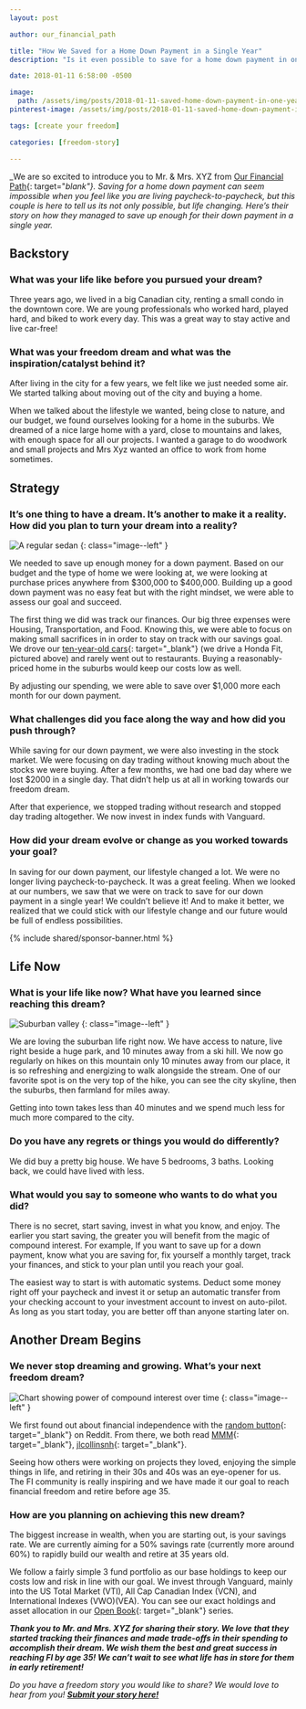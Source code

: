 ```yaml
---
layout: post

author: our_financial_path

title: "How We Saved for a Home Down Payment in a Single Year"
description: "Is it even possible to save for a home down payment in one year? According to Mr. and Mrs. XYZ the answer is 'heck yeah!'"

date: 2018-01-11 6:58:00 -0500

image:
  path: /assets/img/posts/2018-01-11-saved-home-down-payment-in-one-year/money-home.jpg
pinterest-image: /assets/img/posts/2018-01-11-saved-home-down-payment-in-one-year/buy-your-dream-home-in-one-year.png

tags: [create your freedom]

categories: [freedom-story]

---
```


_We are so excited to introduce you to Mr. & Mrs. XYZ from [Our Financial Path](http://ourfinancialpath.com/){: target="_blank"}. Saving for a home down payment can seem impossible when you feel like you are living paycheck-to-paycheck, but this couple is here to tell us its not only possible, but life changing. Here’s their story on how they managed to save up enough for their down payment in a single year._

## Backstory

### What was your life like before you pursued your dream?

Three years ago, we lived in a big Canadian city, renting a small condo in the downtown core. We are young professionals who worked hard, played hard, and biked to work every day. This was a great way to stay active and live car-free!

### What was your freedom dream and what was the inspiration/catalyst behind it?

After living in the city for a few years, we felt like we just needed some air. We started talking about moving out of the city and buying a home.

When we talked about the lifestyle we wanted, being close to nature, and our budget, we found ourselves looking for a home in the suburbs. We dreamed of a nice large home with a yard, close to mountains and lakes, with enough space for all our projects. I wanted a garage to do woodwork and small projects and Mrs Xyz wanted an office to work from home sometimes.

## Strategy

### It’s one thing to have a dream. It’s another to make it a reality. How did you plan to turn your dream into a reality?

![A regular sedan]({{site.url}}/assets/img/posts/2018-01-11-saved-home-down-payment-in-one-year/car.jpg)
{: class="image--left" }

We needed to save up enough money for a down payment. Based on our budget and the type of home we were looking at, we were looking at purchase prices anywhere from $300,000 to $400,000. Building up a good down payment was no easy feat but with the right mindset, we were able to assess our goal and succeed.

The first thing we did was track our finances. Our big three expenses were Housing, Transportation, and Food. Knowing this, we were able to focus on making small sacrifices in in order to stay on track with our savings goal. We drove our [ten-year-old cars](http://ourfinancialpath.com/buy-car/){: target="_blank"} (we drive a Honda Fit, pictured above) and rarely went out to restaurants. Buying a reasonably-priced home in the suburbs would keep our costs low as well.

By adjusting our spending, we were able to save over $1,000 more each month for our down payment.

### What challenges did you face along the way and how did you push through?

While saving for our down payment, we were also investing in the stock market. We were focusing on day trading without knowing much about the stocks we were buying. After a few months, we had one bad day where we lost $2000 in a single day. That didn’t help us at all in working towards our freedom dream.

After that experience, we stopped trading without research and stopped day trading altogether. We now invest in index funds with Vanguard.

### How did your dream evolve or change as you worked towards your goal?

In saving for our down payment, our lifestyle changed a lot. We were no longer living paycheck-to-paycheck. It was a great feeling. When we looked at our numbers, we saw that we were on track to save for our down payment in a single year! We couldn’t believe it! And to make it better, we realized that we could stick with our lifestyle change and our future would be full of endless possibilities.

{% include shared/sponsor-banner.html %}

## Life Now

### What is your life like now? What have you learned since reaching this dream?

![Suburban valley]({{site.url}}/assets/img/posts/2018-01-11-saved-home-down-payment-in-one-year/valley.jpg)
{: class="image--left" }

We are loving the suburban life right now. We have access to nature, live right beside a huge park, and 10 minutes away from a ski hill. We now go regularly on hikes on this mountain only 10 minutes away from our place, it is so refreshing and energizing to walk alongside the stream. One of our favorite spot is on the very top of the hike, you can see the city skyline, then the suburbs, then farmland for miles away.

Getting into town takes less than 40 minutes and we spend much less for much more compared to the city.

### Do you have any regrets or things you would do differently?

We did buy a pretty big house. We have 5 bedrooms, 3 baths. Looking back, we could have lived with less.

### What would you say to someone who wants to do what you did?

There is no secret, start saving, invest in what you know, and enjoy. The earlier you start saving, the greater you will benefit from the magic of compound interest. For example, If you want to save up for a down payment, know what you are saving for, fix yourself a monthly target, track your finances, and stick to your plan until you reach your goal.

The easiest way to start is with automatic systems. Deduct some money right off your paycheck and invest it or setup an automatic transfer from your checking account to your investment account to invest on auto-pilot. As long as you start today, you are better off than anyone starting later on.

## Another Dream Begins

### We never stop dreaming and growing. What’s your next freedom dream?

![Chart showing power of compound interest over time]({{site.url}}/assets/img/posts/2018-01-11-saved-home-down-payment-in-one-year/growth.png)
{: class="image--left" }

We first found out about financial independence with the [random button](https://www.reddit.com/r/financialindependence/){: target="_blank"} on Reddit. From there, we both read [MMM](http://www.mrmoneymustache.com){: target="_blank"}, [jlcollinsnh](http://jlcollinsnh.com/){: target="_blank"}.

Seeing how others were working on projects they loved, enjoying the simple things in life, and retiring in their 30s and 40s was an eye-opener for us. The FI community is really inspiring and we have made it our goal to reach financial freedom and retire before age 35.

### How are you planning on achieving this new dream?

The biggest increase in wealth, when you are starting out, is your savings rate. We are currently aiming for a 50% savings rate (currently more around 60%) to rapidly build our wealth and retire at 35 years old.

We follow a fairly simple 3 fund portfolio as our base holdings to keep our costs low and risk in line with our goal. We invest through Vanguard, mainly into the US Total Market (VTI), All Cap Canadian Index (VCN), and International Indexes (VWO)(VEA). You can see our exact holdings and asset allocation in our [Open Book](http://ourfinancialpath.com/tag/open-book/){: target="_blank"} series.

___Thank you to Mr. and Mrs. XYZ for sharing their story. We love that they started tracking their finances and made trade-offs in their spending to accomplish their dream. We wish them the best and great success in reaching FI by age 35! We can’t wait to see what life has in store for them in early retirement!___


_Do you have a freedom story you would like to share? We would love to hear from you!_ ___[Submit your story here!]({{site.url}}/freedom-stories/#share-your-story)___
